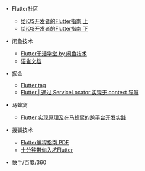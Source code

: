 + Flutter社区  

  + [给iOS开发者的Flutter指南 上](https://mp.weixin.qq.com/s/PnLVvOuP7eDa-EjyXAvgdw)
  + [给iOS开发者的Flutter指南 下](https://mp.weixin.qq.com/s/59w9e3pdnT5-GqF98J0gYQ)

+ 闲鱼技术
  
  + [Flutter干活学堂 by 闲鱼技术](https://zhuanlan.zhihu.com/xytech)
  + [语雀文档](https://www.yuque.com/xytech/flutter)

+ 掘金
  + [Flutter tag](https://juejin.im/tag/Flutter?sort=hottest)
  + [Flutter | 通过 ServiceLocator 实现无 context 导航](https://juejin.im/post/5d1daadbe51d457759648755)
+ 马蜂窝
  + [Flutter 实现原理及在马蜂窝的跨平台开发实践](https://mp.weixin.qq.com/s?__biz=Mzg5MTA4Mzg5NA==&mid=2247483750&idx=1&sn=d018df8b4639f2ff3e6666021de694f5&chksm=cfd38c7ff8a40569d0ec29f00c70553d106a7e0403a5cb47d9d00b02cd86da7261875bc77e25&scene=21#wechat_redirect)

+ 搜狐技术
  + [Flutter编程指南 PDF](https://github.com/DeveloperErenLiu/Flutter-PDF)
  + [十分钟带你入坑Flutter](https://mp.weixin.qq.com/s/f9Ow954gBBK2Qpxj8Ifdxg)

+ 快手/百度/360
